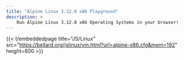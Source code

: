 ```yaml
---
title: "Alpine Linux 3.12.0	x86	Playground"
description: >
    Run Alpine Linux 3.12.0	x86 Operating Systems in your browser!
---
```


{{< t/embeddedpage title="JS/Linux" src="https://bellard.org/jslinux/vm.html?url=alpine-x86.cfg&mem=192" height=800 >}}
